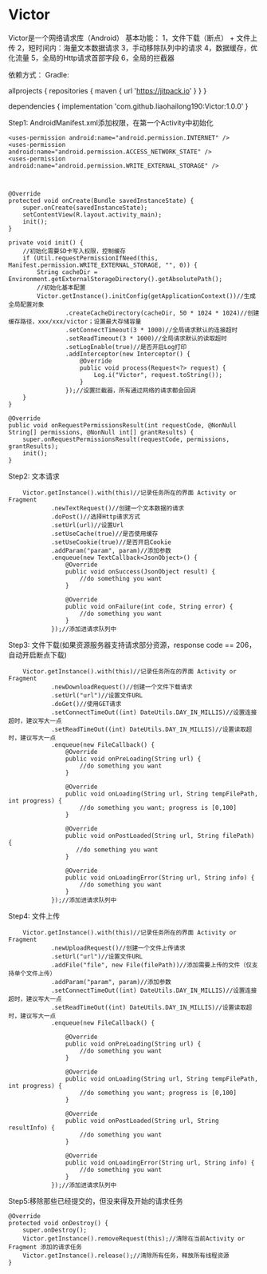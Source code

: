 # Victor

Victor是一个网络请求库（Android）
基本功能：
1，文件下载（断点） + 文件上传
2，短时间内：海量文本数据请求
3，手动移除队列中的请求
4，数据缓存，优化流量
5，全局的Http请求首部字段
6，全局的拦截器



依赖方式：
Gradle:



allprojects {
		repositories {
			maven { url 'https://jitpack.io' }
		}
	}

dependencies {
    	        implementation 'com.github.liaohailong190:Victor:1.0.0'
    	}


Step1: AndroidManifest.xml添加权限，在第一个Activity中初始化



    <uses-permission android:name="android.permission.INTERNET" />
    <uses-permission android:name="android.permission.ACCESS_NETWORK_STATE" />
    <uses-permission android:name="android.permission.WRITE_EXTERNAL_STORAGE" />



    @Override
    protected void onCreate(Bundle savedInstanceState) {
        super.onCreate(savedInstanceState);
        setContentView(R.layout.activity_main);
        init();
    }

    private void init() {
        //初始化需要SD卡写入权限，控制缓存
        if (Util.requestPermissionIfNeed(this, Manifest.permission.WRITE_EXTERNAL_STORAGE, "", 0)) {
            String cacheDir = Environment.getExternalStorageDirectory().getAbsolutePath();
            //初始化基本配置
            Victor.getInstance().initConfig(getApplicationContext())//生成全局配置对象
                    .createCacheDirectory(cacheDir, 50 * 1024 * 1024)//创建缓存路径，xxx/xxx/victor；设置最大存储容量
                    .setConnectTimeout(3 * 1000)//全局请求默认的连接超时
                    .setReadTimeout(3 * 1000)//全局请求默认的读取超时
                    .setLogEnable(true)//是否开启Log打印
                    .addInterceptor(new Interceptor() {
                        @Override
                        public void process(Request<?> request) {
                            Log.i("Victor", request.toString());
                        }
                    });//设置拦截器，所有通过网络的请求都会回调
        }
    }

    @Override
    public void onRequestPermissionsResult(int requestCode, @NonNull String[] permissions, @NonNull int[] grantResults) {
        super.onRequestPermissionsResult(requestCode, permissions, grantResults);
        init();
    }



Step2: 文本请求



        Victor.getInstance().with(this)//记录任务所在的界面 Activity or Fragment
                .newTextRequest()//创建一个文本数据的请求
                .doPost()//选择Http请求方式
                .setUrl(url)//设置Url
                .setUseCache(true)//是否使用缓存
                .setUseCookie(true)//是否开启Cookie
                .addParam("param", param)//添加参数
                .enqueue(new TextCallback<JsonObject>() {
                    @Override
                    public void onSuccess(JsonObject result) {
                        //do something you want
                    }

                    @Override
                    public void onFailure(int code, String error) {
                        //do something you want
                    }
                });//添加进请求队列中



Step3: 文件下载(如果资源服务器支持请求部分资源，response code == 206，自动开启断点下载)



        Victor.getInstance().with(this)//记录任务所在的界面 Activity or Fragment
                .newDownloadRequest()//创建一个文件下载请求
                .setUrl("url")//设置文件URL
                .doGet()//使用GET请求
                .setConnectTimeOut((int) DateUtils.DAY_IN_MILLIS)//设置连接超时，建议写大一点
                .setReadTimeOut((int) DateUtils.DAY_IN_MILLIS)//设置读取超时，建议写大一点
                .enqueue(new FileCallback() {
                    @Override
                    public void onPreLoading(String url) {
                        //do something you want
                    }

                    @Override
                    public void onLoading(String url, String tempFilePath, int progress) {
                        //do something you want; progress is [0,100]
                    }

                    @Override
                    public void onPostLoaded(String url, String filePath) {
                       //do something you want
                    }

                    @Override
                    public void onLoadingError(String url, String info) {
                        //do something you want
                    }
                });//添加进请求队列中



Step4: 文件上传



        Victor.getInstance().with(this)//记录任务所在的界面 Activity or Fragment
                .newUploadRequest()//创建一个文件上传请求
                .setUrl("url")//设置文件URL
                .addFile("file", new File(filePath))//添加需要上传的文件（仅支持单个文件上传）
                .addParam("param", param)//添加参数
                .setConnectTimeOut((int) DateUtils.DAY_IN_MILLIS)//设置连接超时，建议写大一点
                .setReadTimeOut((int) DateUtils.DAY_IN_MILLIS)//设置读取超时，建议写大一点
                .enqueue(new FileCallback() {

                    @Override
                    public void onPreLoading(String url) {
                        //do something you want
                    }

                    @Override
                    public void onLoading(String url, String tempFilePath, int progress) {
                        //do something you want; progress is [0,100]
                    }

                    @Override
                    public void onPostLoaded(String url, String resultInfo) {
                        //do something you want
                    }

                    @Override
                    public void onLoadingError(String url, String info) {
                        //do something you want
                    }
                });//添加进请求队列中



Step5:移除那些已经提交的，但没来得及开始的请求任务



    @Override
    protected void onDestroy() {
        super.onDestroy();
        Victor.getInstance().removeRequest(this);//清除在当前Activity or Fragment 添加的请求任务
        Victor.getInstance().release();//清除所有任务，释放所有线程资源
    }
